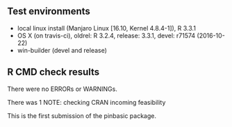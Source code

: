 ## Test environments
  * local linux install (Manjaro Linux [16.10, Kernel 4.8.4-1]), R 3.3.1
  * OS X (on travis-ci), oldrel: R 3.2.4, release: 3.3.1, devel: r71574 (2016-10-22)
  * win-builder (devel and release)

## R CMD check results
There were no ERRORs or WARNINGs. 

There was 1 NOTE: checking CRAN incoming feasibility

This is the first submission of the pinbasic package.